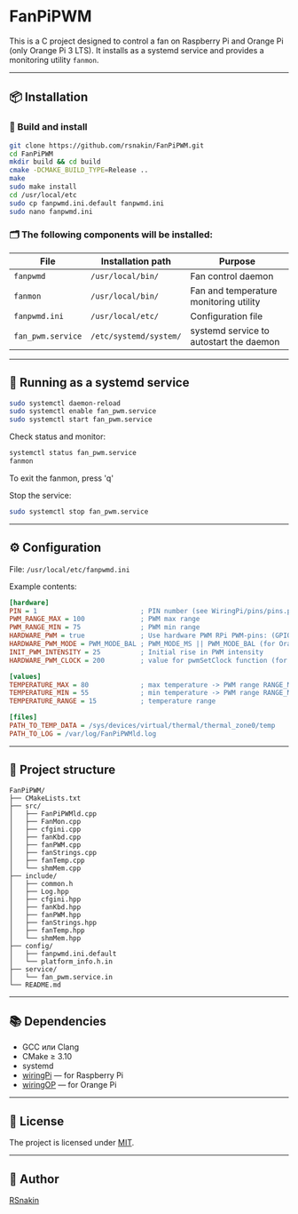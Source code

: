 # FanPiPWM

This is a C project designed to control a fan on Raspberry Pi and Orange Pi (only Orange Pi 3 LTS). It installs as a systemd service and provides a monitoring utility `fanmon`.

---

## 📦 Installation

### 🔧 Build and install

```bash
git clone https://github.com/rsnakin/FanPiPWM.git
cd FanPiPWM
mkdir build && cd build
cmake -DCMAKE_BUILD_TYPE=Release ..
make
sudo make install
cd /usr/local/etc
sudo cp fanpwmd.ini.default fanpwmd.ini
sudo nano fanpwmd.ini
```

### 🗂 The following components will be installed:

| File              | Installation path          | Purpose                                 |
|-------------------|----------------------------|-----------------------------------------|
| `fanpwmd`         | `/usr/local/bin/`          | Fan control daemon                      |
| `fanmon`          | `/usr/local/bin/`          | Fan and temperature monitoring utility  |
| `fanpwmd.ini`     | `/usr/local/etc/`          | Configuration file                      |
| `fan_pwm.service` | `/etc/systemd/system/`     | systemd service to autostart the daemon |

---

## 🔌 Running as a systemd service

```bash
sudo systemctl daemon-reload
sudo systemctl enable fan_pwm.service
sudo systemctl start fan_pwm.service
```

Check status and monitor:

```bash
systemctl status fan_pwm.service
fanmon
```
To exit the fanmon, press 'q'

Stop the service:

```bash
sudo systemctl stop fan_pwm.service
```

---

## ⚙️ Configuration

File: `/usr/local/etc/fanpwmd.ini`

Example contents:

```ini
[hardware]
PIN = 1                          ; PIN number (see WiringPi/pins/pins.pdf or use `gpio readall` command)
PWM_RANGE_MAX = 100              ; PWM max range
PWM_RANGE_MIN = 75               ; PWM min range
HARDWARE_PWM = true              ; Use hardware PWM RPi PWM-pins: (GPIO12(PIN: 26), GPIO18(PIN 1), GPIO13(PIN 23), GPIO19(PIN 24))
HARDWARE_PWM_MODE = PWM_MODE_BAL ; PWM_MODE_MS || PWM_MODE_BAL (for Orange PI it does not work)
INIT_PWM_INTENSITY = 25          ; Initial rise in PWM intensity
HARDWARE_PWM_CLOCK = 200         ; value for pwmSetClock function (for Orange PI it does not work)

[values]
TEMPERATURE_MAX = 80             ; max temperature -> PWM range RANGE_MAX
TEMPERATURE_MIN = 55             ; min temperature -> PWM range RANGE_MIN
TEMPERATURE_RANGE = 15           ; temperature range

[files]
PATH_TO_TEMP_DATA = /sys/devices/virtual/thermal/thermal_zone0/temp
PATH_TO_LOG = /var/log/FanPiPWMld.log
```

---

## 🧾 Project structure

```
FanPiPWM/
├── CMakeLists.txt
├── src/
│   ├── FanPiPWMld.cpp
│   ├── FanMon.cpp
│   ├── cfgini.cpp
│   ├── fanKbd.cpp
│   ├── fanPWM.cpp
│   ├── fanStrings.cpp
│   ├── fanTemp.cpp
│   └── shmMem.cpp
├── include/
│   ├── common.h
│   ├── Log.hpp
│   ├── cfgini.hpp
│   ├── fanKbd.hpp
│   ├── fanPWM.hpp
│   ├── fanStrings.hpp
│   ├── fanTemp.hpp
│   └── shmMem.hpp
├── config/
│   ├── fanpwmd.ini.default
│   └── platform_info.h.in
├── service/
│   └── fan_pwm.service.in
└── README.md
```

---

## 📚 Dependencies

- GCC или Clang
- CMake ≥ 3.10
- systemd
- [wiringPi](https://github.com/WiringPi/WiringPi.git) — for Raspberry Pi
- [wiringOP](https://github.com/orangepi-xunlong/wiringOP.git) — for Orange Pi

---

## 📄 License

The project is licensed under [MIT](LICENSE).

---

## 👤 Author

[RSnakin](https://github.com/rsnakin)
